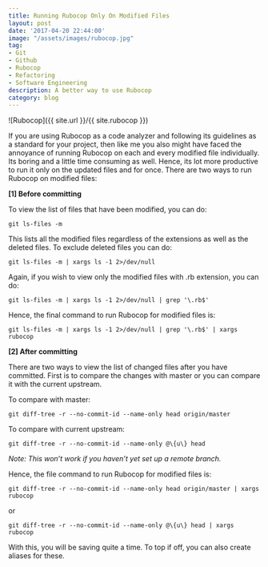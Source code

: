 ```yaml
---
title: Running Rubocop Only On Modified Files
layout: post
date: '2017-04-20 22:44:00'
image: "/assets/images/rubocop.jpg"
tag:
- Git
- Github
- Rubocop
- Refactoring
- Software Engineering
description: A better way to use Rubocop
category: blog
---
```


![Rubocop]({{ site.url }}/{{ site.rubocop }})

If you are using Rubocop as a code analyzer and following its guidelines as a standard for your project, then like me you also might have faced the annoyance of running Rubocop on each and every modified file individually. Its boring and a little time consuming as well. Hence, its lot more productive to run it only on the updated files and for once.
There are two ways to run Rubocop on modified files:

**[1] Before committing**

To view the list of files that have been modified, you can do:

```
git ls-files -m
```

This lists all the modified files regardless of the extensions as well as the deleted files. To exclude deleted files you can do:

```
git ls-files -m | xargs ls -1 2>/dev/null
```

Again, if you wish to view only the modified files with .rb extension, you can do:

```
git ls-files -m | xargs ls -1 2>/dev/null | grep '\.rb$'
```

Hence, the final command to run Rubocop for modified files is:

```
git ls-files -m | xargs ls -1 2>/dev/null | grep '\.rb$' | xargs rubocop
```

**[2] After committing**

There are two ways to view the list of changed files after you have committed. First is to compare the changes with master or you can compare it with the current upstream.

To compare with master:

```
git diff-tree -r --no-commit-id --name-only head origin/master
```

To compare with current upstream:

```
git diff-tree -r --no-commit-id --name-only @\{u\} head
```

*Note: This won’t work if you haven’t yet set up a remote branch.*

Hence, the file command to run Rubocop for modified files is:

```
git diff-tree -r --no-commit-id --name-only head origin/master | xargs rubocop
```

or

```
git diff-tree -r --no-commit-id --name-only @\{u\} head | xargs rubocop
```

With this, you will be saving quite a time. To top if off, you can also create aliases for these.